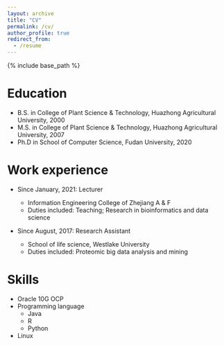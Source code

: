 ```yaml
---
layout: archive
title: "CV"
permalink: /cv/
author_profile: true
redirect_from:
  - /resume
---
```


{% include base_path %}

Education
======
* B.S. in College of Plant Science & Technology, Huazhong Agricultural University, 2000
* M.S. in College of Plant Science & Technology, Huazhong Agricultural University, 2007
* Ph.D in School of Computer Science, Fudan University, 2020

Work experience
======
* Since January, 2021: Lecturer
  * Information Engineering College of Zhejiang A & F
  * Duties included: Teaching; Research in bioinformatics and data science

* Since August, 2017: Research Assistant
  * School of life science, Westlake University
  * Duties included: Proteomic big data analysis and mining 
  
Skills
======
* Oracle 10G OCP
* Programming language
  * Java
  * R
  * Python
* Linux
